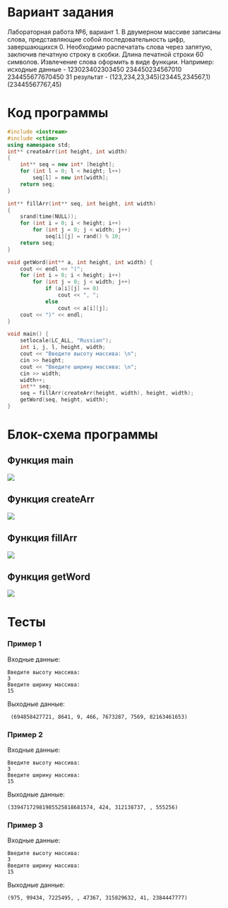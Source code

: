 # Вариант задания
Лабораторная работа №6, вариант 1.
 В двумерном массиве записаны слова, представляющие
собой последовательность цифр, завершающихся 0.
Необходимо распечатать слова через запятую, заключив
печатную строку в скобки. Длина печатной строки 60
символов. Извлечение слова оформить в виде функции.
 Например:
 исходные данные - 123023402303450
 234450234567010
234455677670450
31
 результат - (123,234,23,345)(23445,234567,1)
(23445567767,45)

# Код программы
```cpp
#include <iostream>
#include <ctime>
using namespace std;
int** createArr(int height, int width) 
{
    int** seq = new int* [height];
    for (int l = 0; l < height; l++)
        seq[l] = new int[width];
    return seq;
}

int** fillArr(int** seq, int height, int width) 
{
    srand(time(NULL));
    for (int i = 0; i < height; i++)
        for (int j = 0; j < width; j++)
            seq[i][j] = rand() % 10;
    return seq;
}

void getWord(int** a, int height, int width) {
    cout << endl << "(";
    for (int i = 0; i < height; i++)
        for (int j = 0; j < width; j++)
            if (a[i][j] == 0)
                cout << ", ";
            else
                cout << a[i][j];
    cout << ")" << endl;
}

void main() {
    setlocale(LC_ALL, "Russian");
    int i, j, l, height, width;
    cout << "Введите высоту массива: \n";
    cin >> height;
    cout << "Введите ширину массива: \n";
    cin >> width;
    width++;
    int** seq;
    seq = fillArr(createArr(height, width), height, width);
    getWord(seq, height, width);
}
```
# Блок-схема программы
## Функция main
<image src="lab_5.drawio.png">

 ## Функция createArr
 <image src="lab_5_createArr.drawio.png">
	 
 ## Функция fillArr
 <image src="lab_5_fillArr.drawio.png">

  ## Функция getWord
 <image src="lab_5_getWord.drawio.png">
	 
# Тесты
### Пример 1
Входные данные:
```
Введите высоту массива:
3
Введите ширину массива:
15
```
Выходные данные:
```
 (694858427721, 8641, 9, 466, 7673287, 7569, 82163461653)
```
### Пример 2
Входные данные:
```
Введите высоту массива:
3
Введите ширину массива:
15
```
Выходные данные:
```
(33947172981985525818681574, 424, 312138737, , 555256)
```
### Пример 3
Входные данные:
```
Введите высоту массива:
3
Введите ширину массива:
15
```
Выходные данные:
```
(975, 99434, 7225495, , 47367, 315829632, 41, 2384447777)
```

